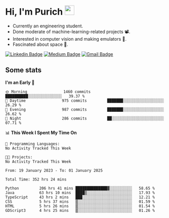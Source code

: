 <h1 align="left">Hi, I'm Purich
<img src="https://media.giphy.com/media/hvRJCLFzcasrR4ia7z/giphy.gif" width="30px"/></h1>

* Currently an engineering student.
* Done moderate of machine-learning-related projects :film_projector:.
* Interested in computer vision and making emulators :space_invader:.
* Fascinated about space :milky_way:.

[![Linkedin Badge](https://img.shields.io/badge/-Purich-blue?style=flat-square&logo=Linkedin&logoColor=white&link=https://www.linkedin.com/in/purich-siritip-16b3b3255/)](https://www.linkedin.com/in/purich-siritip-16b3b3255) [![Medium Badge](https://img.shields.io/badge/-@purich-gray?style=flat-square&labelColor=000000&logo=Medium&link=https://medium.com/@phuritsiritip)](https://medium.com/@phuritsiritip)
[![Gmail Badge](https://img.shields.io/badge/-mark.phurit@gmail.com-c14438?style=flat-square&logo=Gmail&logoColor=white&link=mailto:mark.phurit@gmail.com)](mailto:mark.phurit@gmail.com)

## Some stats

  
  <!--START_SECTION:waka-->
**I'm an Early 🐤** 

```text
🌞 Morning                1460 commits        ██████████░░░░░░░░░░░░░░░   39.37 % 
🌆 Daytime                975 commits         ███████░░░░░░░░░░░░░░░░░░   26.29 % 
🌃 Evening                987 commits         ███████░░░░░░░░░░░░░░░░░░   26.62 % 
🌙 Night                  286 commits         ██░░░░░░░░░░░░░░░░░░░░░░░   07.71 % 
```


📊 **This Week I Spent My Time On** 

```text
💬 Programming Languages: 
No Activity Tracked This Week

🐱‍💻 Projects: 
No Activity Tracked This Week
```


<!--END_SECTION:waka-->

  <!--START_SECTION:waka-simple-->

```text
From: 19 January 2023 - To: 01 January 2025

Total Time: 352 hrs 24 mins

Python         206 hrs 41 mins ██████████████▓░░░░░░░░░░   58.65 %
Java           63 hrs 10 mins  ████▒░░░░░░░░░░░░░░░░░░░░   17.93 %
TypeScript     43 hrs 2 mins   ███░░░░░░░░░░░░░░░░░░░░░░   12.21 %
CSS            5 hrs 37 mins   ▒░░░░░░░░░░░░░░░░░░░░░░░░   01.59 %
HTML           5 hrs 26 mins   ▒░░░░░░░░░░░░░░░░░░░░░░░░   01.54 %
GDScript3      4 hrs 25 mins   ▒░░░░░░░░░░░░░░░░░░░░░░░░   01.26 %
```

<!--END_SECTION:waka-simple-->

  <!--![Anurag's GitHub stats](https://github-readme-stats.vercel.app/api?username=vikimark&show_icons=true&theme=gruvbox_light)-->
  
<!--
**vikimark/vikimark** is a ✨ _special_ ✨ repository because its `README.md` (this file) appears on your GitHub profile.

Here are some ideas to get you started:

- 🔭 I’m currently working on ...
- 🌱 I’m currently learning ...
- 👯 I’m looking to collaborate on ...
- 🤔 I’m looking for help with ...
- 💬 Ask me about ...
- 📫 How to reach me: ...
- 😄 Pronouns: ...
- ⚡ Fun fact: ...
-->
